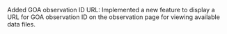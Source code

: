 Added GOA observation ID URL: Implemented a new feature to display a URL for GOA observation ID on the observation page for viewing available data files.
